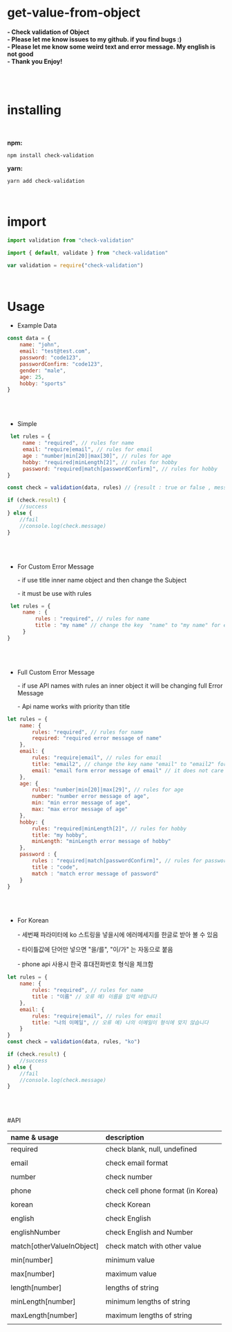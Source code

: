 # get-value-from-object


**- Check validation of Object**               
**- Please let me know issues to my github. if you find bugs :)**               
**- Please let me know some weird text and error message. My english is not good**               
**- Thank you Enjoy!**               

<br>



<br>

# installing

<br>

**npm:**
```
npm install check-validation
```
**yarn:**
```
yarn add check-validation
```


<br>

# import 
```JavaScript
import validation from "check-validation" 

import { default, validate } from "check-validation" 

var validation = require("check-validation")
```
<br>



# Usage

- Example Data
```JavaScript
const data = {
    name: "john",
    email: "test@test.com",
    password: "code123",
    passwordConfirm: "code123",
    gender: "male",
    age: 25,
    hobby: "sports"
}
```
<br>
<br>

- Simple
```JavaScript
 let rules = {
     name : "required", // rules for name
     email: "require|email", // rules for email
     age : "number|min[20]|max[30]", // rules for age
     hobby: "required|minLength[2]", // rules for hobby
     password: "required|match[passwordConfirm]", // rules for hobby
}

const check = validation(data, rules) // {result : true or false , message: error message }

if (check.result) {
    //success
} else {
    //fail
    //console.log(check.message)
}
```

<br>
<br>

- For Custom Error Message

  \- if use title inner name object and then change the Subject
  
  \- it must be use with rules
```javascript
 let rules = {
     name : {
         rules : "required", // rules for name
         title : "my name" // change the key  "name" to "my name" for error message
     }
}
```
<br>
<br>

- Full Custom Error Message

    \- if use API names with rules an inner object it will be changing full Error Message
    
    \- Api name works with priority than title 
    
```javascript
let rules = {
    name: {
        rules: "required", // rules for name
        required: "required error message of name"
    },
    email: {
        rules: "require|email", // rules for email
        title: "email2", // change the key name "email" to "email2" for error message
        email: "email form error message of email" // it does not care title value
    },
    age: {
        rules: "number|min[20]|max[29]", // rules for age
        number: "number error message of age",
        min: "min error message of age",
        max: "max error message of age"
    },
    hobby: {
        rules: "required|minLength[2]", // rules for hobby
        title: "my hobby",
        minLength: "minLength error message of hobby"
    },
    password : {
        rules : "required|match[passwordConfirm]", // rules for password
        title : "code",
        match : "match error message of password"
    }
}
```

<br>
<br>

- For Korean

    \- 세번째 파라미터에 ko 스트링을 넣을시에 에러메세지를 한글로 받아 볼 수 있음
     
    \- 타이틀값에 단어만 넣으면 "을/를", "이/가" 는 자동으로 붙음
    
    \- phone api 사용시 한국 휴대전화번호 형식을 체크함
     
```javascript
let rules = {
    name: {
        rules: "required", // rules for name
        title : "이름" // 오류 예) 이름을 입력 바랍니다 
    },
    email: {
        rules: "require|email", // rules for email
        title: "나의 이메일", // 오류 예) 나의 이메일이 형식에 맞지 않습니다
    }
} 
const check = validation(data, rules, "ko")

if (check.result) {
    //success
} else {
    //fail
    //console.log(check.message)
}
```

<br>
<br>

#API


|name & usage|description|
|:----------------|:----------------|
|required| check blank, null, undefined|
|||
|email| check email format|
|||
|number| check number|
|||
|phone| check cell phone format (in Korea)|
|||
|korean| check Korean|
|||
|english| check English|
|||
|englishNumber| check English and Number|
|||
|match[otherValueInObject]| check match with other value|
|||
|min[number]| minimum value |
|||
|max[number]| maximum value |
|||
|length[number]| lengths of string|
|||
|minLength[number]| minimum lengths of string|
|||
|maxLength[number]| maximum lengths of string|
|||